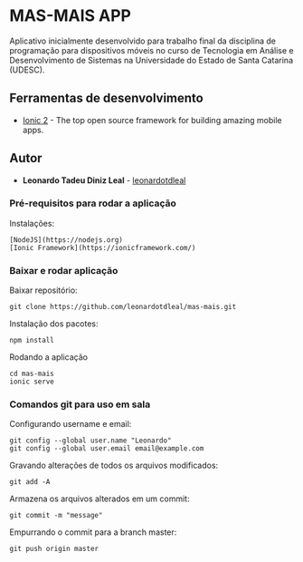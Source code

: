 # MAS-MAIS APP #

Aplicativo inicialmente desenvolvido para trabalho final da disciplina de programação para dispositivos móveis no curso de Tecnologia em Análise e Desenvolvimento de Sistemas na Universidade do Estado de Santa Catarina (UDESC).

## Ferramentas de desenvolvimento

* [Ionic 2](https://ionicframework.com/) - The top open source framework for building amazing mobile apps.

## Autor

* **Leonardo Tadeu Diniz Leal** - [leonardotdleal](https://github.com/leonardotdleal)

### Pré-requisitos para rodar a aplicação ###

Instalações:

	[NodeJS](https://nodejs.org)
	[Ionic Framework](https://ionicframework.com/)

### Baixar e rodar aplicação ###

Baixar repositório: 

	git clone https://github.com/leonardotdleal/mas-mais.git

Instalação dos pacotes: 

	npm install
	
Rodando a aplicação

	cd mas-mais
	ionic serve

### Comandos git para uso em sala ###
	
Configurando username e email:

	git config --global user.name "Leonardo"
	git config --global user.email email@example.com
	
Gravando alterações de todos os arquivos modificados: 

	git add -A

Armazena os arquivos alterados em um commit: 

	git commit -m "message"
	
Empurrando o commit para a branch master: 

	git push origin master
